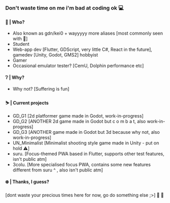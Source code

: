 ### Don't waste time on me i'm bad at coding ok 💻

#### 🍵 | Who?
- Also known as gdn/kei0 + wayyyyy more aliases [most commonly seen with 🍵]
- Student 
- Web-app dev [Flutter, GDScript, very little C#, React in the future], gamedev [Unity, Godot, GMS2] hobbyist 
- Gamer 
- Occasional emulator tester? [CemU, Dolphin performance etc] 

#### ❔ | Why?
- Why not? [Suffering is fun]

#### ⛷ | Current projects 
- GD_G1 [2d platformer game made in Godot, work-in-progress]
- GD_G2 [ANOTHER 2d game made in Godot but c o m b a t, also work-in-progress]
- GD_G3 [ANOTHER game made in Godot but 3d because why not, also work-in-progress]
- UN_Minimalist [Minimalist shooting style game made in Unity - put on hold ⚠️] 
- suru. [Focus-themed PWA based in Flutter, supports other test features, isn't public atm] 
- 3colu. [More specialised focus PWA, contains some new features different from suru ^ , also isn't public atm] 

#### ❄️ | Thanks, I guess? 
[dont waste your precious times here for now, go do something else ;>] 🍵 🥛

<!--
**Gdn92/Gdn92** is a ✨ _special_ ✨ repository because its `README.md` (this file) appears on your GitHub profile.

Here are some ideas to get you started:

- 🔭 I’m currently working on ...
- 🌱 I’m currently learning ...
- 👯 I’m looking to collaborate on ...
- 🤔 I’m looking for help with ...
- 💬 Ask me about ...
- 📫 How to reach me: ...
- 😄 Pronouns: ...
- ⚡ Fun fact: ...
-->
